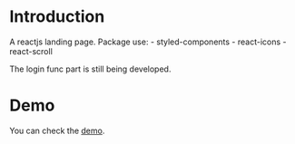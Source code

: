 # Introduction

A reactjs landing page. 
Package use: 
    - styled-components 
    - react-icons
    - react-scroll

The login func part is still being developed.

# Demo
You can check the [demo](https://lvl162.github.io/react-responsive-scroll-web/).
